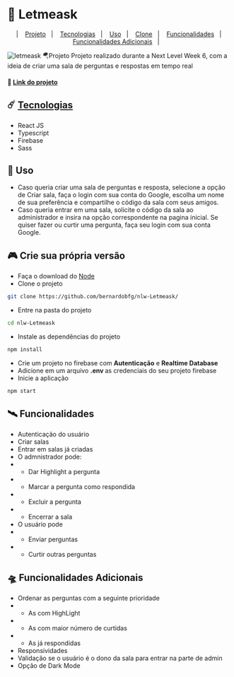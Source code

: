 # :rocket: Letmeask

<p align="center">&nbsp;&nbsp;&nbsp;|&nbsp;&nbsp;&nbsp;
<a href="#-Projeto">Projeto</a>&nbsp;&nbsp;&nbsp;|&nbsp;&nbsp;&nbsp;
<a href="#-tecnologias">Tecnologias</a>&nbsp;&nbsp;&nbsp;|&nbsp;&nbsp;&nbsp;
<a href="#-uso">Uso</a>&nbsp;&nbsp;&nbsp;|&nbsp;&nbsp;&nbsp;
<a href="#clone">Clone</a>&nbsp;&nbsp;&nbsp;|&nbsp;&nbsp;&nbsp;
<a href="#funcionalidades">Funcionalidades</a>&nbsp;&nbsp;&nbsp;|&nbsp;&nbsp;&nbsp;
<a href="#funcionalidades-add">Funcionalidades Adicionais</a>&nbsp;&nbsp;&nbsp;|&nbsp;&nbsp;&nbsp;
</p>

![letmeask](https://user-images.githubusercontent.com/64651224/123522383-4d477f80-d693-11eb-8916-8f8ef9d97903.PNG)
:parachute:Projeto
Projeto realizado durante a Next Level Week 6, com a ideia de criar uma sala de perguntas e respostas em tempo real

####	:link: [Link do projeto](https://letmeask-e633a.web.app/)



## :comet:  [Tecnologias](#tecnologias)
* React JS
* Typescript
* Firebase
* Sass

## :dart: Uso
* Caso queria criar uma sala de perguntas e resposta, selecione a opção de Criar sala, faça o login com sua conta do Google, escolha um nome de sua preferência e compartilhe o código da sala com seus amigos.
* Caso queria entrar em uma sala, solicite o código da sala ao administrador e insira na opção correspondente na pagina inicial. Se quiser fazer ou curtir uma pergunta, faça seu login com sua conta Google.

## :video_game: Crie sua própria versão
* Faça o download do [Node](https://nodejs.org/en/)
* Clone o projeto
```bash
git clone https://github.com/bernardobfg/nlw-Letmeask/
```
* Entre na pasta do projeto
```bash
cd nlw-Letmeask
```
* Instale as dependências do projeto
```bash
npm install
```
* Crie um projeto no firebase com <strong>Autenticação</strong> e <strong>Realtime Database</strong>
* Adicione em um arquivo <strong>.env </strong> as credenciais do seu projeto firebase
* Inicie a aplicação
``` bash
npm start
```


## :artificial_satellite: Funcionalidades
* Autenticação do usuário
* Criar salas
* Entrar em salas já criadas
* O admnistrador pode:
* * Dar Highlight a pergunta
* * Marcar a pergunta como respondida
* * Excluir a pergunta
* * Encerrar a sala
* O usuário pode
* * Enviar perguntas
* * Curtir outras perguntas

## :flying_saucer: Funcionalidades Adicionais
* Ordenar as perguntas com a seguinte prioridade
* * As com HighLight
* * As com maior número de curtidas
* * As já respondidas
* Responsividades
* Validação se o usuário é o dono da sala para entrar na parte de admin
* Opção de Dark Mode
